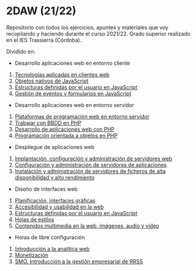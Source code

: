 # 2DAW (21/22)
Repositorio con todos los ejercicios, apuntes y materiales que voy recopilando y haciendo durante el curso 2021/22. Grado superior realizado en el IES Trassierra (Córdoba).

Dividido en:

- Desarrollo aplicaciones web en entorno cliente
<ol>
  <li><a href="https://github.com/HenestrosaConH/2DAW/tree/main/Desarrollo%20web%20en%20entorno%20cliente/U1%20Tecnolog%C3%ADas%20aplicadas%20en%20clientes%20web">Tecnologías aplicadas en clientes web</a></li>
  <li><a href="https://github.com/HenestrosaConH/2DAW/tree/main/Desarrollo%20web%20en%20entorno%20cliente/U2%20Objetos%20nativos%20de%20JavaScript">Objetos nativos de JavaScript</a></li>
  <li><a href="https://github.com/HenestrosaConH/2DAW/tree/main/Desarrollo%20web%20en%20entorno%20cliente/U3%20Estructuras%20definidas%20por%20el%20usuario%20en%20JavaScript">Estructuras definidas por el usuario en JavaScript</a></li>
  <li><a href="https://github.com/HenestrosaConH/2DAW/tree/main/Desarrollo%20web%20en%20entorno%20cliente/U4%20Gesti%C3%B3n%20de%20eventos%20y%20formularios%20en%20JavaScript">Gestión de eventos y formularios en JavaScript</a></li>
</ol>

- Desarrollo aplicaciones web en entorno servidor
<ol>
  <li><a href="https://github.com/HenestrosaConH/2DAW/tree/main/Desarrollo%20web%20en%20entorno%20servidor/U1%20Plataformas%20de%20programaci%C3%B3n%20web%20en%20entorno%20servidor">Plataformas de programación web en entorno servidor</a></li>
  <li><a href="https://github.com/HenestrosaConH/2DAW/tree/main/Desarrollo%20web%20en%20entorno%20servidor/U2%20Trabajar%20con%20BBDD%20en%20PHP">Trabajar con BBDD en PHP</a></li>
  <li><a href="https://github.com/HenestrosaConH/2DAW/tree/main/Desarrollo%20web%20en%20entorno%20servidor/U3%20Desarrollo%20de%20aplicaciones%20web%20con%20PHP">Desarrollo de aplicaciones web con PHP</a></li>
  <li><a href="https://github.com/HenestrosaConH/2DAW/tree/main/Desarrollo%20web%20en%20entorno%20servidor/U4%20Programaci%C3%B3n%20orientada%20a%20objetos%20en%20PHP">Programación orientada a objetos en PHP</a></li>
</ol>

- Despliegue de aplicaciones web
<ol>
  <li><a href="https://github.com/HenestrosaConH/2DAW/tree/main/Despliegue%20de%20aplicaciones%20web/U1%20Implantaci%C3%B3n%2C%20configuraci%C3%B3n%20y%20administraci%C3%B3n%20de%20servidores%20web">Implantación, configuración y administración de servidores web</a></li>
  <li><a href="https://github.com/HenestrosaConH/2DAW/tree/main/Despliegue%20de%20aplicaciones%20web/U2%20Configuraci%C3%B3n%20y%20administraci%C3%B3n%20de%20servidores%20de%20aplicaciones">Configuración y administración de servidores de aplicaciones</a></li>
  <li><a href="https://github.com/HenestrosaConH/2DAW/tree/main/Despliegue%20de%20aplicaciones%20web/U3%20Instalaci%C3%B3n%20y%20administraci%C3%B3n%20de%20servidores%20de%20ficheros%20de%20alta%20disponibilidad%20y%20alto%20rendimiento">Instalación y administración de servidores de ficheros de alta disponibilidad y alto rendimiento</a></li>
</ol>

- Diseño de interfaces web
<ol>
  <li><a href="https://github.com/HenestrosaConH/2DAW/tree/main/Dise%C3%B1o%20de%20interfaces%20web/U1%20Planificaci%C3%B3n%20interfaces%20gr%C3%A1ficas">Planificación, interfaces gráficas</a></li>
  <li><a href="https://github.com/HenestrosaConH/2DAW/tree/main/Dise%C3%B1o%20de%20interfaces%20web/U2%20Accesibilidad%20y%20usabilidad%20en%20la%20web">Accesibilidad y usabilidad en la web</a></li>
  <li><a href="https://github.com/HenestrosaConH/2DAW/tree/main/Desarrollo%20web%20en%20entorno%20cliente/U3%20Estructuras%20definidas%20por%20el%20usuario%20en%20JavaScript">Estructuras definidas por el usuario en JavaScript</a></li>
  <li><a href="https://github.com/HenestrosaConH/2DAW/tree/main/Dise%C3%B1o%20de%20interfaces%20web/U3%20Hojas%20de%20estilos">Hojas de estilos</a></li>
  <li><a href="https://github.com/HenestrosaConH/2DAW/tree/main/Dise%C3%B1o%20de%20interfaces%20web/U4%20Contenidos%20multimedia%20en%20la%20web%20im%C3%A1genes%2C%20audio%20y%20v%C3%ADdeo">Contenidos multimedia en la web, imágenes, audio y vídeo</a></li>
</ol>

- Horas de libre configuración
<ol>
  <li><a href="https://github.com/HenestrosaConH/2DAW/tree/main/%5BHoras%20de%20libre%20configuraci%C3%B3n%5D%20Posicionamiento%20Web/U1%20Introduccion%20a%20la%20anal%C3%ADtica%20web">Introducción a la analítica web</a></li>
  <li><a href="https://github.com/HenestrosaConH/2DAW/tree/main/%5BHoras%20de%20libre%20configuraci%C3%B3n%5D%20Posicionamiento%20Web/U2%20Monetizaci%C3%B3n">Monetización</a></li>
  <li><a href="https://github.com/HenestrosaConH/2DAW/tree/main/%5BHoras%20de%20libre%20configuraci%C3%B3n%5D%20Posicionamiento%20Web/U3%20SMO.%20Introduccion%20a%20la%20gesti%C3%B3n%20empresarial%20de%20RRSS">SMO. Introducción a la gestión empresarial de RRSS</a></li>
</ol>
